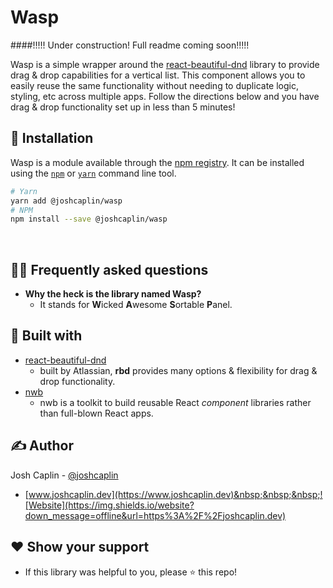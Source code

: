 # Wasp
####!!!!! Under construction!  Full readme coming soon!!!!!

Wasp is a simple wrapper around the [react-beautiful-dnd](https://github.com/atlassian/react-beautiful-dnd) library to provide drag & drop capabilities for a vertical list.  This component allows you to easily reuse the same functionality without needing to duplicate logic, styling, etc across multiple apps.  Follow the directions below and you have drag & drop functionality set up in less than 5 minutes!
&nbsp;


## :hammer: Installation

Wasp is a module available through the [npm registry](https://www.npmjs.com/). It can be installed using the [`npm`](https://docs.npmjs.com/getting-started/installing-npm-packages-locally) or [`yarn`](https://yarnpkg.com/en/) command line tool.

```sh
# Yarn 
yarn add @joshcaplin/wasp
# NPM 
npm install --save @joshcaplin/wasp 
```
&nbsp;

## :raising_hand_man: Frequently asked questions
- **Why the heck is the library named Wasp?**
  - It stands for **W**icked **A**wesome **S**ortable **P**anel.
&nbsp;


## 🧱 Built with
- [react-beautiful-dnd](https://github.com/atlassian/react-beautiful-dnd)
  - built by Atlassian, **rbd** provides many options & flexibility for drag & drop functionality.
- [nwb](https://github.com/insin/nwb)
  - nwb is a toolkit to build reusable React *component* libraries rather than  full-blown React apps.
&nbsp;

## :writing_hand: Author
Josh Caplin - [@joshcaplin](https://twitter.com/joshcaplin)
- [www.joshcaplin.dev](https://www.joshcaplin.dev)&nbsp;&nbsp;&nbsp;![Website](https://img.shields.io/website?down_message=offline&url=https%3A%2F%2Fjoshcaplin.dev)
&nbsp;

## :heart: Show your support
- If this library was helpful to you, please ⭐️ this repo!
&nbsp;
&nbsp;